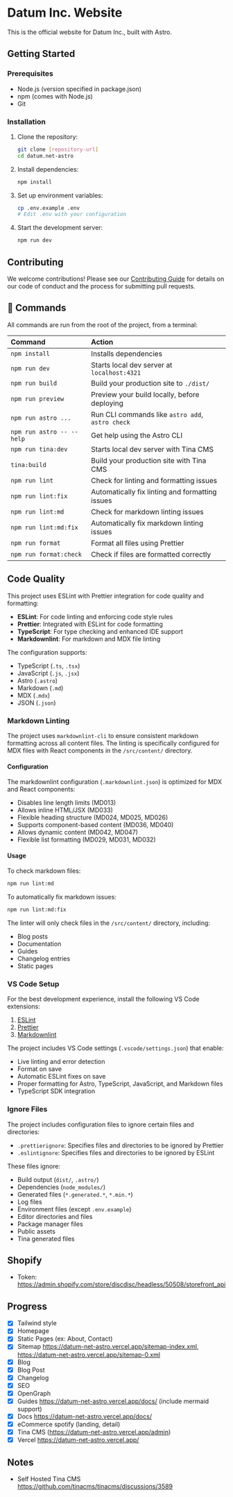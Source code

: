 # Datum Inc. Website

This is the official website for Datum Inc., built with Astro.

## Getting Started

### Prerequisites

- Node.js (version specified in package.json)
- npm (comes with Node.js)
- Git

### Installation

1. Clone the repository:

   ```bash
   git clone [repository-url]
   cd datum.net-astro
   ```

2. Install dependencies:

   ```bash
   npm install
   ```

3. Set up environment variables:

   ```bash
   cp .env.example .env
   # Edit .env with your configuration
   ```

4. Start the development server:
   ```bash
   npm run dev
   ```

## Contributing

We welcome contributions! Please see our [Contributing Guide](CONTRIBUTING.md) for details on our code of conduct and the process for submitting pull requests.

## 🧞 Commands

All commands are run from the root of the project, from a terminal:

| Command                   | Action                                           |
| :------------------------ | :----------------------------------------------- |
| `npm install`             | Installs dependencies                            |
| `npm run dev`             | Starts local dev server at `localhost:4321`      |
| `npm run build`           | Build your production site to `./dist/`          |
| `npm run preview`         | Preview your build locally, before deploying     |
| `npm run astro ...`       | Run CLI commands like `astro add`, `astro check` |
| `npm run astro -- --help` | Get help using the Astro CLI                     |
| `npm run tina:dev`        | Starts local dev server with Tina CMS            |
| `tina:build`              | Build your production site with Tina CMS         |
| `npm run lint`            | Check for linting and formatting issues          |
| `npm run lint:fix`        | Automatically fix linting and formatting issues  |
| `npm run lint:md`         | Check for markdown linting issues                |
| `npm run lint:md:fix`     | Automatically fix markdown linting issues        |
| `npm run format`          | Format all files using Prettier                  |
| `npm run format:check`    | Check if files are formatted correctly           |

## Code Quality

This project uses ESLint with Prettier integration for code quality and formatting:

- **ESLint**: For code linting and enforcing code style rules
- **Prettier**: Integrated with ESLint for code formatting
- **TypeScript**: For type checking and enhanced IDE support
- **Markdownlint**: For markdown and MDX file linting

The configuration supports:

- TypeScript (`.ts`, `.tsx`)
- JavaScript (`.js`, `.jsx`)
- Astro (`.astro`)
- Markdown (`.md`)
- MDX (`.mdx`)
- JSON (`.json`)

### Markdown Linting

The project uses `markdownlint-cli` to ensure consistent markdown formatting across all content files. The linting is specifically configured for MDX files with React components in the `/src/content/` directory.

#### Configuration

The markdownlint configuration (`.markdownlint.json`) is optimized for MDX and React components:

- Disables line length limits (MD013)
- Allows inline HTML/JSX (MD033)
- Flexible heading structure (MD024, MD025, MD026)
- Supports component-based content (MD036, MD040)
- Allows dynamic content (MD042, MD047)
- Flexible list formatting (MD029, MD031, MD032)

#### Usage

To check markdown files:

```bash
npm run lint:md
```

To automatically fix markdown issues:

```bash
npm run lint:md:fix
```

The linter will only check files in the `/src/content/` directory, including:

- Blog posts
- Documentation
- Guides
- Changelog entries
- Static pages

### VS Code Setup

For the best development experience, install the following VS Code extensions:

1. [ESLint](https://marketplace.visualstudio.com/items?itemName=dbaeumer.vscode-eslint)
2. [Prettier](https://marketplace.visualstudio.com/items?itemName=esbenp.prettier-vscode)
3. [Markdownlint](https://marketplace.visualstudio.com/items?itemName=DavidAnson.vscode-markdownlint)

The project includes VS Code settings (`.vscode/settings.json`) that enable:

- Live linting and error detection
- Format on save
- Automatic ESLint fixes on save
- Proper formatting for Astro, TypeScript, JavaScript, and Markdown files
- TypeScript SDK integration

### Ignore Files

The project includes configuration files to ignore certain files and directories:

- `.prettierignore`: Specifies files and directories to be ignored by Prettier
- `.eslintignore`: Specifies files and directories to be ignored by ESLint

These files ignore:

- Build output (`dist/`, `.astro/`)
- Dependencies (`node_modules/`)
- Generated files (`*.generated.*`, `*.min.*`)
- Log files
- Environment files (except `.env.example`)
- Editor directories and files
- Package manager files
- Public assets
- Tina generated files

## Shopify

- Token: https://admin.shopify.com/store/discdisc/headless/50508/storefront_api

## Progress

- [x] Tailwind style
- [x] Homepage
- [x] Static Pages (ex: About, Contact)
- [x] Sitemap https://datum-net-astro.vercel.app/sitemap-index.xml, https://datum-net-astro.vercel.app/sitemap-0.xml
- [x] Blog
- [x] Blog Post
- [x] Changelog
- [x] SEO
- [x] OpenGraph
- [x] Guides https://datum-net-astro.vercel.app/docs/ (include mermaid support)
- [x] Docs https://datum-net-astro.vercel.app/docs/
- [x] eCommerce spotify (landing, detail)
- [x] Tina CMS (https://datum-net-astro.vercel.app/admin)
- [x] Vercel https://datum-net-astro.vercel.app/

## Notes

- Self Hosted Tina CMS https://github.com/tinacms/tinacms/discussions/3589
